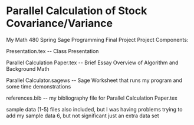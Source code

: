Parallel Calculation of Stock Covariance/Variance
================

My Math 480 Spring Sage Programming Final Project
Project Components:


Presentation.tex -- Class Presentation

Parallel Calculation Paper.tex --  Brief Essay Overview of Algorithm and Background Math 

Parallel Calculator.sagews -- Sage Worksheet that runs my program and some time demonstrations

references.bib -- my bibliography file for Parallel Calculation Paper.tex

sample data (1-5) files also included, but I was having problems trying to add my sample data 6, but not significant just an extra data set
